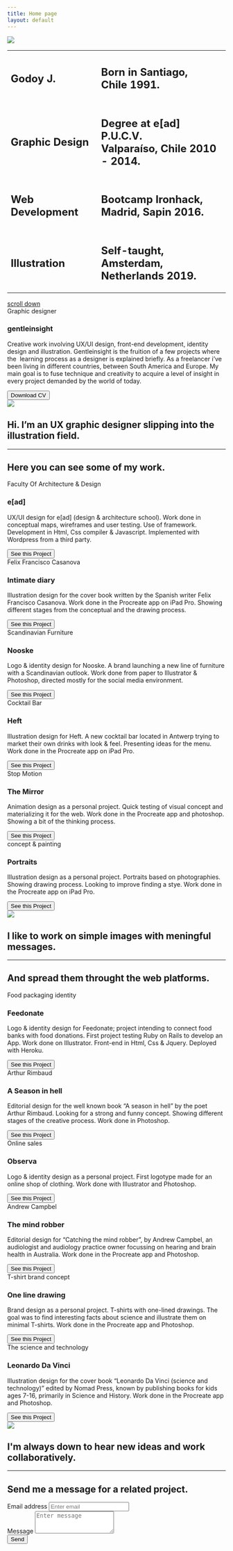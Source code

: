 ```yaml
---
title: Home page
layout: default
---
```


<section id="section1" class="cd-section first">
		<div class='container'>
			<div class='row full-height'>
				<div class='col-md-6 col-sm-12 not-hidden'>
					<img class='logo' src='assets/img/godoy-logo-02.png'/>
					<div class='folder-top'>
						<div class='triangle-bottomleft '></div>
						<div class='rectangle'></div>
						<div class='triangle-bottomright'></div>
					</div>
				</div>		
				<div class='col-md-6 col-sm-12'>
					<table class="table">
						 <tbody>
						    <tr>
						      <td><h1 class='title-description'>Godoy J.</h1></td>
						      <td><h2 class='title2-description'>Born in Santiago, <br>Chile 1991.</h2></td>
						    </tr>	
						    <tr>
						      <td><h1 class='title-description'>Graphic Design</h1></td>
						      <td><h2 class='title2-description'>Degree at e[ad] P.U.C.V. <br>Valparaíso, Chile 2010 - 2014.</h2></td>
						    </tr>	
						    <tr>
						      <td><h1 class='title-description'>Web Development</h1></td>
						      <td><h2 class='title2-description'>Bootcamp Ironhack, <br>Madrid, Sapin 2016.</h2></td>
						    </tr>	
						    <tr>
						      <td class='no-padding'><h1 class='title-description'>Illustration</h1></td>
						      <td class='no-padding'><h2 class='title2-description'>Self-taught, Amsterdam, <br>Netherlands 2019.</h2></td>
						    </tr>	
						</tbody>
					</table>
				</div>
			</div>
		</div>
		<a href="#section2" class="cd-scroll-down cd-image-replace bounce">scroll down</a>		
</section><!-- cd-section Wwith personal information -->

<section id="section2" class="cd-section third">
		<div class="content-wrapper">
			<div class='container'>
				<div class='row'>
					<div class='col-md-6 col-sm-12 not-hidden'>
							<img class='section-img6' src="assets/img/g-stationary2.jpg" alt="">
					</div>
					<div class='col-md-6 col-sm-12 article'>
						<span class='article-epigraph'><i class='icon-profile'></i>Graphic designer</span>
						<h3 class='article-title'>gentleinsight</h3>
						<p class='article-p'>Creative work involving UX/UI design, front-end development, identity design and illustration. Gentleinsight is the fruition of a few projects where the  learning process as a designer is explained briefly. As a freelancer i’ve been living in different countries, between South America and Europe. My main goal is to fuse technique and creativity to acquire a level of insight in every project demanded by the world of today.</p>
						<a href="assets/img/cv-juangb.zip" download="cv-juangb.zip"><button class="button button--rayen button--border-thin button--text-thick button--text-upper button--size-s home" data-text="Download CV"><span>Download CV</span></button></a>
					</div>
				</div>
			</div>
		</div>
</section><!-- cd-section e[ad] -->


<section id="section2" class="cd-section third parallax">
	<img class='section-img' src="assets/img/libro-byn-02.jpg">
	<div class="content-wrapper">
		<h1 class='big-title'>Hi. I’m an UX graphic designer slipping into the illustration field.</h1>
		<hr>
		<h2 class='big-title-resume'>Here you can see some of my work.</h2>
	</div>
</section><!-- cd-section 1 / Editorial -->

<section class="cd-section">
	<div class="content-wrapper">
		<div class='container'>
			<div class='row'>
				<div class='col-lg-6 order-lg-1 col-md-6 order-md-1 col-sm-12 order-sm-12 col-12 order-12 article clearfix not-hidden'>
					<span class='article-epigraph'><i class='icon-television'></i>Faculty Of Architecture & Design</span>
					<h3 class='article-title'>e[ad]</h3>
					<p class='article-p'>UX/UI design for e[ad] (design & architecture school). Work done in conceptual maps, wireframes and user testing. Use of framework. Development in Html, Css compiler & Javascript. Implemented with Wordpress from a third party.</p>	
					<a class='fade-in' href='{{site.baseurl}}/ead'><button class="button button--rayen button--border-thin button--text-thick button--text-upper button--size-s home" data-text="See this project"><span>See this Project</span></button></a>		
				</div>
				<div class='col-lg-6 order-lg-12 col-md-6 order-md-12 col-sm-12 order-sm-1 col-12 order-1 not-hidden'>
						<img class='article-image bow' src="assets/img/ead-f2-c.jpg" alt="">	
				</div>
			</div>
		</div>
	</div>
</section><!-- cd-section e[ad] -->

<section class="cd-section">
	<div class="content-wrapper">
		<div class='container'>
			<div class='row'>
				<div class='col-md-6 col-sm-12 col-xs-12 clearfix not-hidden'>
					<img class='article-image book' src="assets/img/casanova-f.jpg" alt="">
				</div>
				<div class='col-md-6 col-sm-12 col-xs-12 article clearfix not-hidden'>
					<span class='article-epigraph'><i class='icon-pencil'></i>Felix Francisco Casanova</span>
					<h3 class='article-title'>Intimate diary</h3>
					<p class='article-p'>Illustration design for the cover book written by the Spanish writer Felix Francisco Casanova. Work done in the Procreate app on iPad Pro. Showing different stages from the conceptual and the drawing process.</p>
					<a class='fade-in' href='{{ site.baseurl }}/yo-hubiera-o-hubiese-amado'><button class="button button--rayen button--border-thin button--text-thick button--text-upper button--size-s home" data-text="See this project"><span>See this Project</span></button></a>
				</div>
			</div>
		</div>
	</div>
</section><!-- cd-section Yo hubiera o hubiese amado -->

<section class="cd-section">
	<div class="content-wrapper">
		<div class='container'>
			<div class='row'>
				<div class='col-md-6 col-sm-12 col-xs-12 clearfix article not-hidden'>
					<span class='article-epigraph'><i class='icon-circle-compass'></i>Scandinavian Furniture</span>
					<h3 class='article-title'>Nooske</h3>
					<p class='article-p'>Logo & identity design for Nooske. A brand launching a new line of furniture with a Scandinavian outlook. Work done from paper to Illustrator & Photoshop, directed mostly for the social media environment.</p>	
					<a class='fade-in' href='{{site.baseurl}}/nooske'><button class="button button--rayen button--border-thin button--text-thick button--text-upper button--size-s home" data-text="See this project"><span>See this Project</span></button></a>		
				</div>
				<div class='col-md-6 order-first order-md-6 col-sm-12 col-xs-12 clearfix not-hidden'>
						<img class='article-image' src="assets/img/nooske-f-c.jpg" alt="">	
				</div>
			</div>
		</div>
	</div>
</section><!-- cd-section Nooske -->

<section class="cd-section">
	<div class="content-wrapper">
		<div class='container'>
			<div class='row'>
				<div class='col-md-6 col-sm-12 col-xs-12 clearfix not-hidden'>
					<img class='article-image' src="assets/img/heft-f-c.jpg" alt="">
				</div>
				<div class='col-md-6 col-sm-12 col-xs-12 clearfix article not-hidden'>
					<span class='article-epigraph'><i class='icon-pencil'></i>Cocktail Bar</span>
					<h3 class='article-title'>Heft</h3>
					<p class='article-p'>Illustration design for Heft. A new cocktail bar located in Antwerp trying to market their own drinks with look & feel. Presenting ideas for the menu. Work done in the Procreate app on iPad Pro.</p>
					<a class='fade-in' href='{{site.baseurl}}/heft'><button class="button button--rayen button--border-thin button--text-thick button--text-upper button--size-s home" data-text="See this project"><span>See this Project</span></button></a>
				</div>
			</div>
		</div>
	</div>
</section><!-- cd-section Heft -->

<section class="cd-section">
	<div class="content-wrapper">
		<div class='container'>
			<div class='row'>
				<div class='col-md-6 col-sm-12 col-xs-12 clearfix article not-hidden'>
					<span class='article-epigraph'><i class='icon-pencil'></i>Stop Motion</span>
					<h3 class='article-title'>The Mirror</h3>
					<p class='article-p'>Animation design as a personal project. Quick testing of visual concept and materializing it for the web. Work done in the Procreate app and photoshop. Showing a bit of the thinking process.</p>	
					<a class='fade-in' href='{{site.baseurl}}/the-mirror'><button class="button button--rayen button--border-thin button--text-thick button--text-upper button--size-s home" data-text="See this project"><span>See this Project</span></button></a>		
				</div>
					<div class='col-md-6 order-first order-md-6 col-sm-12 col-xs-12 clearfix not-hidden'>
						<img class='article-image' src="assets/img/TV-MOTION7.gif" alt="">	
				</div>
			</div>
		</div>
	</div>
</section><!-- cd-section The Mirror -->

<section class="cd-section">
	<div class="content-wrapper">
		<div class='container'>
			<div class='row'>
				<div class='col-md-6 col-sm-12 col-xs-12 clearfix not-hidden'>
					<img class='article-image' src="assets/img/kubrick-fff-c.jpg" alt="">	
				</div>
				<div class='col-md-6 col-sm-12 col-xs-12 clearfix article not-hidden'>
					<span class='article-epigraph'><i class='icon-pencil'></i>concept & painting</span>
					<h3 class='article-title'>Portraits</h3>
					<p class='article-p'>Illustration design as a personal project. Portraits based on photographies. Showing drawing process. Looking to improve finding a stye. Work done in the Procreate app on iPad Pro.</p>	
					<a class='fade-in' href='{{site.baseurl}}/portraits'><button class="button button--rayen button--border-thin button--text-thick button--text-upper button--size-s home" data-text="See this project"><span>See this Project</span></button></a>			
				</div>
			</div>
		</div>
	</div>
</section><!-- cd-section Kubrick -->

<section id="section4" class="cd-section third parallax">
	<img class='section-img2' src="assets/img/code-blancoynegro2-02.jpg">
	<div class="content-wrapper">
		<h1 class='big-title'>I like to work on simple images with meningful messages. </h1>
		<hr>
		<h2 class='big-title-resume'>And spread them throught the web platforms.</h2>
	</div>
</section><!-- cd-section 3 / UxUi Web design -->

<section class="cd-section">
	<div class="content-wrapper">
		<div class='container'>
			<div class='row'>
				<div class='col-md-6 col-sm-12 col-xs-12 clearfix article not-hidden'>
					<span class='article-epigraph'><i class='icon-circle-compass'></i>Food packaging identity</span>
					<h3 class='article-title'>Feedonate</h3>
					<p class='article-p'>Logo & identity design for Feedonate; project intending to connect food banks with food donations. First project testing Ruby on Rails to develop an App. Work done on Illustrator. Front-end in Html, Css & Jquery. Deployed with Heroku.</p>	
					<a class='fade-in' href='{{site.baseurl}}/feedonate'><button class="button button--rayen button--border-thin button--text-thick button--text-upper button--size-s home" data-text="See this project"><span>See this Project</span></button></a>			
				</div>
				<div class='col-md-6 order-first order-md-6 col-sm-12 col-xs-12 clearfix not-hidden'>
						<img class='article-image' src="assets/img/feedonate-f-c.jpg" alt="">	
				</div>
			</div>
		</div>
	</div>
</section><!-- cd-section Feedonate -->

<section class="cd-section">
	<div class="content-wrapper">
		<div class='container'>
			<div class='row'>
				<div class='col-md-6 col-sm-12 col-xs-12 clearfix not-hidden'>
						<img class='article-image book' src="assets/img/rimbaud-f.jpg" alt="">
				</div>
				<div class='col-md-6 col-sm-12 col-xs-12 clearfix article'>
					<span class='article-epigraph'><i class='icon-pencil'></i>Arthur Rimbaud</span>
					<h3 class='article-title'>A Season in hell</h3>
					<p class='article-p'>Editorial design for the well known book “A season in hell” by the poet Arthur Rimbaud. Looking for a strong and funny concept. Showing different stages of the creative process. Work done in Photoshop.</p>
					<a class='fade-in' href='{{site.baseurl}}/a-season-in-hell'><button class="button button--rayen button--border-thin button--text-thick button--text-upper button--size-s home" data-text="See this project"><span>See this Project</span></button></a>
				</div>
			</div>
		</div>
	</div>
</section><!-- cd-section A season in hell -->

<section class="cd-section">
	<div class="content-wrapper">
		<div class='container'>
			<div class='row'>
				<div class='col-md-6 col-sm-12 col-xs-12 clearfix article not-hidden'>
					<span class='article-epigraph'><i class='icon-television'></i>Online sales</span>
					<h3 class='article-title'>Observa</h3>
					<p class='article-p'>Logo & identity design as a personal project. First logotype made for an online shop of clothing. Work done with Illustrator and Photoshop.</p>	
					<a class='fade-in' href='{{site.baseurl}}/observa'><button class="button button--rayen button--border-thin button--text-thick button--text-upper button--size-s home" data-text="See this project"><span>See this Project</span></button></a>		
				</div>
				<div class='col-md-6 order-first order-md-6 col-sm-12 col-xs-12 clearfix not-hidden'>
						<img class='article-image' src="assets/img/observa-f2-c.jpg" alt="">	
				</div>
			</div>
		</div>
	</div>
</section><!-- cd-section Observa -->


<section class="cd-section">
	<div class="content-wrapper">
		<div class='container'>
			<div class='row'>
				<div class='col-md-6 col-sm-12 col-xs-12 clearfix not-hidden'>
					<img class='article-image book' src="assets/img/robber-f.jpg" alt="">
				</div>
				<div class='col-md-6 col-sm-12 col-xs-12 clearfix article not-hidden'>
					<span class='article-epigraph'><i class='icon-pencil'></i>Andrew Campbel</span>
					<h3 class='article-title'>The mind robber</h3>
					<p class='article-p'>Editorial design for “Catching the mind robber”, by Andrew Campbel, an audiologist and audiology practice owner focussing on hearing and brain health in Australia. Work done in the Procreate app and Photoshop.</p>
					<a class='fade-in' href='{{site.baseurl}}/catching-the-mind-robber'><button class="button button--rayen button--border-thin button--text-thick button--text-upper button--size-s home" data-text="See this project"><span>See this Project</span></button></a>
				</div>
			</div>
		</div>
	</div>
</section><!-- cd-section Catching the mind robber -->

<section class="cd-section">
	<div class="content-wrapper">
		<div class='container'>
			<div class='row'>
				<div class='col-md-6 col-sm-12 col-xs-12 clearfix article not-hidden'>
					<span class='article-epigraph'><i class='icon-pencil'></i>T-shirt brand concept</span>
					<h3 class='article-title'>One line drawing</h3>
					<p class='article-p'>Brand design as a personal project. T-shirts with one-lined drawings. The goal was to find interesting facts about science and illustrate them on minimal T-shirts. Work done in the Procreate app and Photoshop.</p>	
					<a class='fade-in' href='{{site.baseurl}}/one-line'><button class="button button--rayen button--border-thin button--text-thick button--text-upper button--size-s home" data-text="See this project"><span>See this Project</span></button></a>			
				</div>
				<div class='col-md-6 order-first order-md-6 col-sm-12 col-xs-12 clearfix not-hidden'>
						<img class='article-image' src="assets/img/beso2.png" alt="">	
				</div>
			</div>
		</div>
	</div>
</section><!-- cd-section One line drawing -->

<section class="cd-section">
	<div class="content-wrapper">
		<div class='container'>
			<div class='row'>
				<div class='col-md-6 col-sm-12 col-xs-12 clearfix not-hidden'>
						<img class='article-image book' src="assets/img/leonardo-f.jpg" alt="">
				</div>
				<div class='col-md-6 col-sm-12 col-xs-12 clearfix article not-hidden'>
					<span class='article-epigraph'><i class='icon-pencil'></i>The science and technology</span>
					<h3 class='article-title'>Leonardo Da Vinci</h3>
					<p class='article-p'>Illustration design for the cover book “Leonardo Da Vinci (science and technology)” edited by Nomad Press, known by publishing books for kids ages 7-16, primarily in Science and History. Work done in the Procreate app and Photoshop.</p>	
					<a class='fade-in' href='{{site.baseurl}}/science-and-technology'><button class="button button--rayen button--border-thin button--text-thick button--text-upper button--size-s home" data-text="See this project"><span>See this Project</span></button></a>				
				</div>
			</div>
		</div>
	</div>
</section><!-- cd-section The science and technology -->

<section id="section4" class="cd-section third parallax">
	<img class='section-img3' src="assets/img/bar-blancoynegro-01.png">
	<div class="content-wrapper">
		<h1 class='big-title'>I'm always down to hear new ideas and work collaboratively.</h1>
		<hr>
		<h2 class='big-title-resume'>Send me a message for a related project.</h2>
	</div>
</section><!-- cd-section 5 / Ilustration -->

<section id="section5" class="cd-section">
	<div class="content-wrapper">
		<div class='container'>
			<div class='row'>
				<div class='col-md-6 col-sm-12 col-xs-12 article'>
						<!-- form -->
					<form action="https://formspree.io/xyyjnryk"
						  method="POST">
						  <div class="form-group">
						    <label for="exampleInputEmail1">Email address</label>
						    <input type="email" name="_replyto" class="form-control" id="exampleInputEmail1" aria-describedby="emailHelp" placeholder="Enter email">
						  </div>
						  <div class="form-group">
						    <label for="exampleFormControlTextarea1">Message</label>
						    <textarea name="message" placeholder="Enter message" class="form-control" id="exampleFormControlTextarea1" rows="3"></textarea>
						  </div>
							<a class='fade-in' href='project.html'><button type="submit" class="button button--rayen button--border-thin button--text-thick button--text-upper button--size-s home" data-text="Submit"><span>Send</span></button></a>
					</form>	
						<!-- end of form -->
				</div>
				<div class='col-md-6 d-md-block d-sm-blcok col-sm-12 d-none'>
							<img class='section-img6 img-form' src="assets/img/g-stationary2.jpg" alt="">
				</div>
			</div>
			</div>
		</div>
</section><!-- cd-section Formspring -->